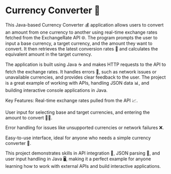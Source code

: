 # Currency Converter 💱

This Java-based Currency Converter 💰 application allows users to convert an amount from one currency to another using real-time exchange rates fetched from the ExchangeRate API 🌐. The program prompts the user to input a base currency, a target currency, and the amount they want to convert. It then retrieves the latest conversion rates 🔄 and calculates the equivalent amount in the target currency.

The application is built using Java ☕ and makes HTTP requests to the API to fetch the exchange rates. It handles errors 🚨, such as network issues or unavailable currencies, and provides clear feedback to the user. The project is a great example of working with APIs, handling JSON data 📊, and building interactive console applications in Java.

Key Features:
Real-time exchange rates pulled from the API 📈.

User input for selecting base and target currencies, and entering the amount to convert 🧑‍💻.

Error handling for issues like unsupported currencies or network failures ❌.

Easy-to-use interface, ideal for anyone who needs a simple currency converter 🔧.

This project demonstrates skills in API integration 🤖, JSON parsing 🧩, and user input handling in Java 🖥️, making it a perfect example for anyone learning how to work with external APIs and build interactive applications.















